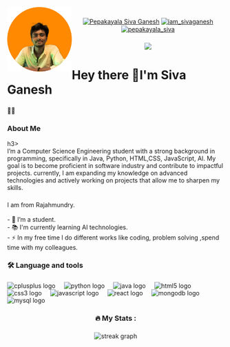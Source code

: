<img align="left" height="150" src="https://github.com/sivaganesh7/sivaganesh7/blob/projects/profile-pic%20(7).png?raw=true"  />

###

<div align="center">
  <a href="[www.linkedin.com/in/pepakayala-siva-ganesh-ba9597321](https://www.linkedin.com/in/%20pepakayala-siva-ganesh-ba9597321)" target="blank"><img align="center" src="https://raw.githubusercontent.com/rahuldkjain/github-profile-readme-generator/master/src/images/icons/Social/linked-in-alt.svg" alt="Pepakayala Siva Ganesh" height="30" width="40" /></a>
<a href="https://instagram.com/iam_sivaganesh" target="blank"><img align="center" src="https://raw.githubusercontent.com/rahuldkjain/github-profile-readme-generator/master/src/images/icons/Social/instagram.svg" alt="iam_sivaganesh" height="30" width="40" /></a>
<a href="https://www.hackerrank.com/pepakayala_siva" target="blank"><img align="center" src="https://raw.githubusercontent.com/rahuldkjain/github-profile-readme-generator/master/src/images/icons/Social/hackerrank.svg" alt="pepakayala_siva" height="30" width="40" /></a>
<!--   <img src="https://img.shields.io/static/v1?message=LinkedIn&logo=linkedin&label=&color=0077B5&logoColor=white&labelColor=&style=for-the-badge" height="25" alt="linkedin logo"  />
  <img src="https://img.shields.io/static/v1?message=Youtube&logo=youtube&label=&color=FF0000&logoColor=white&labelColor=&style=for-the-badge" height="25" alt="youtube logo"  />
  <img src="https://img.shields.io/static/v1?message=Twitter&logo=twitter&label=&color=1DA1F2&logoColor=white&labelColor=&style=for-the-badge" height="25" alt="twitter logo"  /> -->
</div>

###

<div align="center">
  <img src="https://profile-counter.glitch.me/sivaganesh7/count.svg?"  />
</div>

###

<h1 align="left">Hey there 👋I'm Siva Ganesh</h1>

###

<h4 align="left">👩‍💻<h3>  About Me </h3>h3><br>I’m a Computer Science Engineering student with a strong background in programming, specifically in Java, Python, HTML,CSS, JavaScript, AI. My goal is to become proficient in software industry and contribute to impactful projects. currently, I am expanding my knowledge on advanced technologies and actively working on projects that allow me to sharpen my skills.</h4>

###

<p align="left">I am from Rajahmundry.<br><br>- 🔭 I’m a student.<br>- 📚 I'm currently learning  AI technologies.<br>- ⚡ In my free time I do different works like coding, problem solving ,spend time with my colleagues.</p>

###

<h3 align="left">🛠 Language and tools</h3>

###

<div align="left">
  <img src="https://cdn.jsdelivr.net/gh/devicons/devicon/icons/cplusplus/cplusplus-original.svg" height="40" alt="cplusplus logo"  />
  <img width="12" />
  <img src="https://cdn.jsdelivr.net/gh/devicons/devicon/icons/python/python-original.svg" height="40" alt="python logo"  />
  <img width="12" />
  <img src="https://cdn.jsdelivr.net/gh/devicons/devicon/icons/java/java-original.svg" height="40" alt="java logo"  />
  <img width="12" />
  <img src="https://cdn.jsdelivr.net/gh/devicons/devicon/icons/html5/html5-original.svg" height="40" alt="html5 logo"  />
  <img width="12" />
  <img src="https://cdn.jsdelivr.net/gh/devicons/devicon/icons/css3/css3-original.svg" height="40" alt="css3 logo"  />
  <img width="12" />
  <img src="https://cdn.jsdelivr.net/gh/devicons/devicon/icons/javascript/javascript-original.svg" height="40" alt="javascript logo"  />
  <img width="12" />
  <img src="https://cdn.jsdelivr.net/gh/devicons/devicon/icons/react/react-original.svg" height="40" alt="react logo"  />
  <img width="12" />
  <img src="https://cdn.jsdelivr.net/gh/devicons/devicon/icons/mongodb/mongodb-original.svg" height="40" alt="mongodb logo"  />
  <img width="12" />
  <img src="https://cdn.jsdelivr.net/gh/devicons/devicon/icons/mysql/mysql-original.svg" height="40" alt="mysql logo"  />
</div>

###

<h3 align="center">🔥   My Stats :</h3>

###

<div align="center">
  <img src="https://streak-stats.demolab.com?user=sivaganesh7&locale=en&mode=daily&theme=dark&hide_border=false&border_radius=5&order=3" height="220" alt="streak graph"  />
</div>

###
